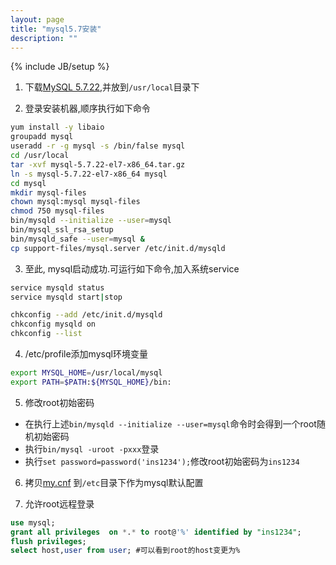 ```yaml
---
layout: page
title: "mysql5.7安装"
description: ""
---
```

{% include JB/setup %}

1. 下载[MySQL 5.7.22](https://dev.mysql.com/downloads/mysql/5.7.html#downloads "MySQL 5.7.22"),并放到`/usr/local`目录下

2. 登录安装机器,顺序执行如下命令

  ```bash
  yum install -y libaio
  groupadd mysql
  useradd -r -g mysql -s /bin/false mysql
  cd /usr/local
  tar -xvf mysql-5.7.22-el7-x86_64.tar.gz
  ln -s mysql-5.7.22-el7-x86_64 mysql
  cd mysql
  mkdir mysql-files
  chown mysql:mysql mysql-files
  chmod 750 mysql-files
  bin/mysqld --initialize --user=mysql
  bin/mysql_ssl_rsa_setup
  bin/mysqld_safe --user=mysql &
  cp support-files/mysql.server /etc/init.d/mysqld
  ```

3. 至此, mysql启动成功.可运行如下命令,加入系统service

  ```bash
  service mysqld status
  service mysqld start|stop
  
  chkconfig --add /etc/init.d/mysqld
  chkconfig mysqld on
  chkconfig --list
  ```

4. /etc/profile添加mysql环境变量

  ```bash
  export MYSQL_HOME=/usr/local/mysql
  export PATH=$PATH:${MYSQL_HOME}/bin:
  ```

5. 修改root初始密码
  - 在执行上述`bin/mysqld --initialize --user=mysql`命令时会得到一个root随机初始密码
  - 执行`bin/mysql -uroot -pxxx`登录
  - 执行`set password=password('ins1234');`修改root初始密码为`ins1234`

6. 拷贝[my.cnf](../assets/attachment/img/work/mysql-install/my.cnf "my.cnf") 到`/etc`目录下作为mysql默认配置

7. 允许root远程登录

  ```sql
  use mysql;
  grant all privileges  on *.* to root@'%' identified by "ins1234";
  flush privileges;
  select host,user from user; #可以看到root的host变更为%
  ```
